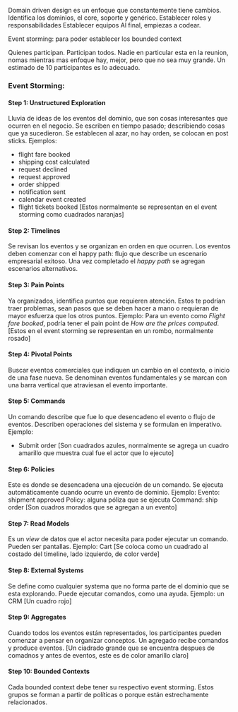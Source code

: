Domain driven design es un enfoque que constantemente tiene cambios.
	Identifica los dominios, el core, soporte y genérico.
	Establecer roles y responsabilidades
	Establecer equipos
	Al final, empiezas a codear.

Event storming: para poder establecer los bounded context

Quienes participan. Participan todos. Nadie en particular esta en la reunion, nomas mientras mas enfoque hay, mejor, pero que no sea muy grande. Un estimado de 10 participantes es lo adecuado.

### Event Storming:
#### Step 1: Unstructured Exploration
Lluvia de ideas de los eventos del dominio, que son cosas interesantes que ocurren en el negocio. Se escriben en tiempo pasado; describiendo cosas que ya sucedieron. Se establecen al azar, no hay orden, se colocan en post sticks.
Ejemplos:
- flight fare booked
- shipping cost calculated
- request declined
- request approved
- order shipped
- notification sent
- calendar  event created
- flight tickets booked
[Estos normalmente se representan en el event storming como cuadrados naranjas]
#### Step 2: Timelines
Se revisan los eventos y se organizan en orden en que ocurren. Los eventos deben comenzar con el happy path: flujo que describe un escenario empresarial exitoso. Una vez completado el *happy path* se agregan escenarios alternativos.

#### Step 3: Pain Points
Ya organizados, identifica puntos que requieren atención. Estos te podrían traer problemas, sean pasos que se deben hacer a mano o requieran de mayor esfuerza que los otros puntos.
Ejemplo: Para un evento como *Flight fare booked*, podría tener el pain point de *How are the prices computed*.
[Estos en el event storming se representan en un rombo, normalmente rosado]

#### Step 4: Pivotal Points
Buscar eventos comerciales que indiquen un cambio en el contexto, o inicio de una fase nueva. Se denominan eventos fundamentales y se marcan con una barra vertical que atraviesan el evento importante.

#### Step 5: Commands
Un comando describe que fue lo que desencadeno el evento o flujo de eventos. Describen operaciones del sistema y se formulan en imperativo.
Ejemplo:
- Submit order
[Son cuadrados azules, normalmente se agrega un cuadro amarillo que muestra cual fue el actor que lo ejecuto]

#### Step 6: Policies
Este es donde se desencadena una ejecución de un comando. Se ejecuta automáticamente cuando ocurre un evento de dominio.
Ejemplo:
	Evento: shipment approved
	Policy: alguna póliza que se ejecuta
	Command: ship order
[Son cuadros morados que se agregan a un evento]

#### Step 7: Read Models
Es un *view* de datos que el actor necesita para poder ejecutar un comando. Pueden ser pantallas.
Ejemplo: Cart
[Se coloca como un cuadrado al costado del timeline, lado izquierdo, de color verde]

#### Step 8: External Systems
Se define como cualquier systema que no forma parte de el dominio que se esta explorando. Puede ejecutar comandos, como una ayuda.
Ejemplo: un CRM
[Un cuadro rojo]

#### Step 9: Aggregates
Cuando todos los eventos están representados, los participantes pueden comenzar a pensar en organizar conceptos. Un agregado recibe comandos y produce eventos.
[Un ciadrado grande que se encuentra despues de comadnos y antes de eventos, este es de color amarillo claro]

#### Step 10: Bounded Contexts
Cada bounded context debe tener su respectivo event storming. Estos grupos se forman a partir de políticas o porque están estrechamente relacionados.